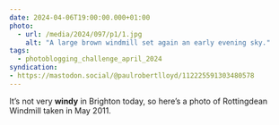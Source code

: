 ```yaml
---
date: 2024-04-06T19:00:00.000+01:00
photo:
  - url: /media/2024/097/p1/1.jpg
    alt: "A large brown windmill set again an early evening sky."
tags:
  - photoblogging_challenge_april_2024
syndication:
- https://mastodon.social/@paulrobertlloyd/112225591303480578
---
```


It’s not very **windy** in Brighton today, so here’s a photo of Rottingdean Windmill taken in May 2011.
